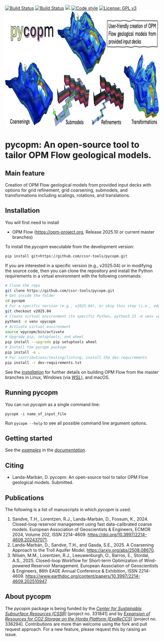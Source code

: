 [![Build Status](https://github.com/cssr-tools/pycopm/actions/workflows/ci_pycopm_ubuntu.yml/badge.svg)](https://github.com/cssr-tools/pycopm/actions/workflows/ci_pycopm_ubuntu.yml)
[![Build Status](https://github.com/daavid00/OPM-Flow_macOS/actions/workflows/ci_pycopm_macos.yml/badge.svg)](https://github.com/daavid00/OPM-Flow_macOS/actions/workflows/ci_pycopm_macos.yml)
<a href="https://www.python.org/"><img src="https://img.shields.io/badge/python-3.11%20to%203.13-blue.svg"></a>
[![Code style](https://img.shields.io/badge/code%20style-black-000000.svg)](https://github.com/ambv/black)
[![License: GPL v3](https://img.shields.io/badge/License-GPLv3-blue.svg)](https://www.gnu.org/licenses/gpl-3.0)
<img src="docs/text/figs/pycopm.png" width="900" height="380">

# pycopm: An open-source tool to tailor OPM Flow geological models. 

## Main feature
Creation of OPM Flow geological models from provided input decks with options for grid refinement, grid coarsening, submodels, and transformations including scalings, rotations, and translations.   

## Installation
You will first need to install
* OPM Flow (https://opm-project.org, Release 2025.10 or current master branches)

To install the _pycopm_ executable from the development version:

```bash
pip install git+https://github.com/cssr-tools/pycopm.git
```

If you are interested in a specific version (e.g., v2025.04) or in modifying the source code, then you can clone the repository and install the Python requirements in a virtual environment with the following commands:

```bash
# Clone the repo
git clone https://github.com/cssr-tools/pycopm.git
# Get inside the folder
cd pycopm
# For a specific version (e.g., v2025.04), or skip this step (i.e., edge version)
git checkout v2025.04
# Create virtual environment (to specific Python, python3.13 -m venv vpycopm)
python3 -m venv vpycopm
# Activate virtual environment
source vpycopm/bin/activate
# Upgrade pip, setuptools, and wheel
pip install --upgrade pip setuptools wheel
# Install the pycopm package
pip install -e .
# For contributions/testing/linting, install the dev-requirements
pip install -r dev-requirements.txt
```

See the [_installation_](https://cssr-tools.github.io/pycopm/installation.html) for further details on building OPM Flow from the master branches in Linux, Windows (via [_WSL_](https://learn.microsoft.com/en-us/windows/wsl/)), and macOS.

## Running pycopm
You can run _pycopm_ as a single command line:
```
pycopm -i name_of_input_file
```
Run `pycopm --help` to see all possible command line argument options.

## Getting started
See the [_examples_](https://cssr-tools.github.io/pycopm/examples.html) in the [_documentation_](https://cssr-tools.github.io/pycopm/introduction.html).

## Citing

* Landa-Marbán, D. pycopm: An open-source tool to tailor OPM Flow geological models. Submitted.

## Publications
The following is a list of manuscripts in which _pycopm_ is used:

1. Sandve, T.H., Lorentzen, R.J., Landa-Marbán, D., Fossum, K., 2024. Closed-loop reservoir management using fast data-calibrated coarse models. European Association of Geoscientists & Engineers, ECMOR 2024, Volume 202, ISSN 2214-4609. https://doi.org/10.3997/2214-4609.202437071.
1. Landa-Marbán, D., Sandve, T.H., and Gasda, S.E., 2025. A Coarsening Approach to the Troll Aquifer Model. https://arxiv.org/abs/2508.08670.
1. Nilsen, M.M., Lorentzen, R.J., Leeuwenburgh, O., Barros, E., Stordal, A.S., 2025. Closed-loop Workflow for Short-term Optimization of Wind-powered Reservoir Management. European Association of Geoscientists & Engineers, 86th EAGE Annual Conference & Exhibition, ISSN 2214-4609. https://www.earthdoc.org/content/papers/10.3997/2214-4609.202510947.

## About pycopm
The _pycopm_ package is being funded by the [_Center for Sustainable Subsurface Resources (CSSR)_](https://cssr.no) 
[project no. 331841] and by [_Expansion of Resources for CO2 Storage on the Horda Platform (ExpReCCS)_](https://www.norceresearch.no/en/projects/expansion-of-resources-for-co2-storage-on-the-horda-platform-expreccs) [project no. 336294].
Contributions are more than welcome using the fork and pull request approach.
For a new feature, please request this by raising an issue.
